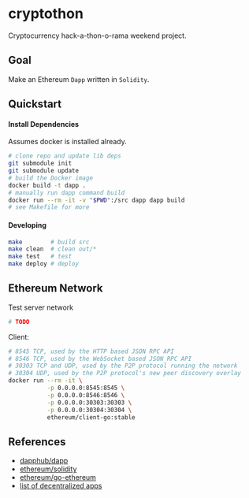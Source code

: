 cryptothon
===
Cryptocurrency hack-a-thon-o-rama weekend project.

## Goal
Make an Ethereum `Dapp` written in `Solidity`.

## Quickstart
#### Install Dependencies
Assumes docker is installed already.
```bash
# clone repo and update lib deps
git submodule init
git submodule update
# build the Docker image
docker build -t dapp .
# manually run dapp command build
docker run --rm -it -v "$PWD":/src dapp dapp build
# see Makefile for more
```

#### Developing
```bash
make        # build src
make clean  # clean out/*
make test   # test
make deploy # deploy
```

## Ethereum Network
Test server network
```bash
# TODO
```

Client:
```bash
# 8545 TCP, used by the HTTP based JSON RPC API
# 8546 TCP, used by the WebSocket based JSON RPC API
# 30303 TCP and UDP, used by the P2P protocol running the network
# 30304 UDP, used by the P2P protocol's new peer discovery overlay
docker run --rm -it \
           -p 0.0.0.0:8545:8545 \
           -p 0.0.0.0:8546:8546 \
           -p 0.0.0.0:30303:30303 \
           -p 0.0.0.0:30304:30304 \
           ethereum/client-go:stable
```

## References
* [dapphub/dapp](https://github.com/dapphub/dapp)
* [ethereum/solidity](https://github.com/ethereum/solidity)
* [ethereum/go-ethereum](https://github.com/ethereum/go-ethereum)
* [list of decentralized apps](https://www.stateofthedapps.com/)
